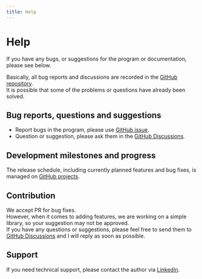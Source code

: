 ```yaml
---
title: Help
---
```


<!-- TODO https://github.com/hand-dot/pdfme-beta をpdfmeに置換する -->

# Help

If you have any bugs, or suggestions for the program or documentation, please see below.

Basically, all bug reports and discussions are recorded in the [GitHub repository](https://github.com/hand-dot/pdfme-beta).  
It is possible that some of the problems or questions have already been solved.

## Bug reports, questions and suggestions

- Report bugs in the program, please use [GitHub issue](https://github.com/hand-dot/pdfme-beta/issues).
- Question or suggestion, please ask them in the [GitHub Discussions](https://github.com/hand-dot/pdfme-beta/discussions).

## Development milestones and progress

The release schedule, including currently planned features and bug fixes, is managed on [GitHub projects](https://github.com/hand-dot/pdfme-beta/projects).

## Contribution

We accept PR for bug fixes.  
However, when it comes to adding features, we are working on a simple library, so your suggestion may not be approved.  
If you have any questions or suggestions, please feel free to send them to [GitHub Discussions](https://github.com/hand-dot/pdfme-beta/discussions) and I will reply as soon as possible.

## Support

If you need technical support, please contact the author via [LinkedIn](https://www.linkedin.com/in/hand-dot/).
